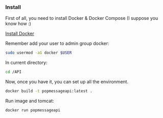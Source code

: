 ### Install

First of all, you need to install Docker & Docker Compose (I suppose you know how :)

[Install Docker](https://docs.docker.com/engine/installation/)

Remember add your user to admin group docker:

```sh
sudo usermod -aG docker $USER
```

In current directory:

```sh
cd /API
```

Now, once you have it, you can set up all the environment. 

```sh
docker build -t popmessageapi:latest . 
```

Run image and tomcat:

```sh
docker run popmessageapi
```